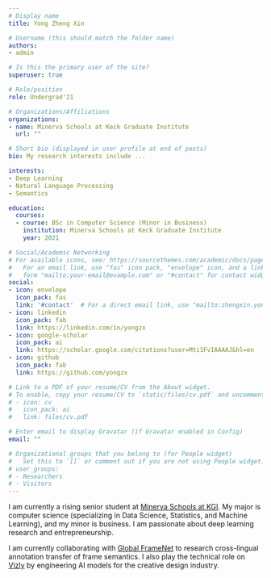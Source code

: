 ```yaml
---
# Display name
title: Yong Zheng Xin

# Username (this should match the folder name)
authors:
- admin

# Is this the primary user of the site?
superuser: true

# Role/position
role: Undergrad'21

# Organizations/Affiliations
organizations:
- name: Minerva Schools at Keck Graduate Institute
  url: ""

# Short bio (displayed in user profile at end of posts)
bio: My research interests include ...

interests:
- Deep Learning
- Natural Language Processing
- Semantics

education:
  courses:
  - course: BSc in Computer Science (Minor in Business)
    institution: Minerva Schools at Keck Graduate Institute
    year: 2021

# Social/Academic Networking
# For available icons, see: https://sourcethemes.com/academic/docs/page-builder/#icons
#   For an email link, use "fas" icon pack, "envelope" icon, and a link in the
#   form "mailto:your-email@example.com" or "#contact" for contact widget.
social:
- icon: envelope
  icon_pack: fas
  link: '#contact'  # For a direct email link, use "mailto:zhengxin.yong@minerva.kgi.edu".
- icon: linkedin
  icon_pack: fab
  link: https://linkedin.com/in/yongzx
- icon: google-scholar
  icon_pack: ai
  link: https://scholar.google.com/citations?user=Mti1FvIAAAAJ&hl=en
- icon: github
  icon_pack: fab
  link: https://github.com/yongzx

# Link to a PDF of your resume/CV from the About widget.
# To enable, copy your resume/CV to `static/files/cv.pdf` and uncomment the lines below.
# - icon: cv
#   icon_pack: ai
#   link: files/cv.pdf

# Enter email to display Gravatar (if Gravatar enabled in Config)
email: ""

# Organizational groups that you belong to (for People widget)
#   Set this to `[]` or comment out if you are not using People widget.
# user_groups:
# - Researchers
# - Visitors
---
```


I am currently a rising senior student at [Minerva Schools at KGI](http://minerva.kgi.edu/). My major is computer science (specializing in Data Science, Statistics, and Machine Learning), and my minor is business. I am passionate about deep learning research and entrepreneurship.

I am currently collaborating with [Global FrameNet](https://www.globalframenet.org/) to research cross-lingual annotation transfer of frame semantics. I also play the technical role on [Vizly](https://www.vizly.io) by engineering AI models for the creative design industry.
